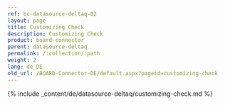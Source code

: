 ```yaml
---
ref: bc-datasource-deltaq-02
layout: page
title: Customizing Check
description: Customizing Check
product: board-connector
parent: datasource-deltaq
permalink: /:collection/:path
weight: 2
lang: de_DE
old_url: /BOARD-Connector-DE/default.aspx?pageid=customizing-check
---
```

{% include _content/de/datasource-deltaq/customizing-check.md %}

